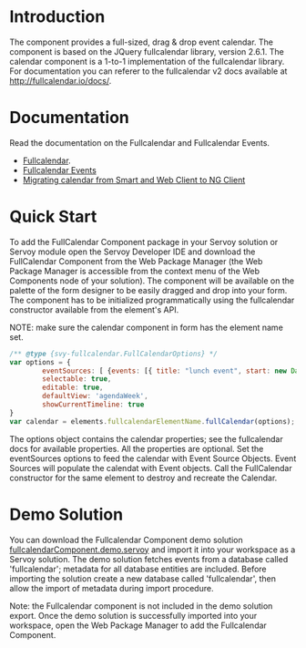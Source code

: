 # Introduction
The component provides a full-sized, drag & drop event calendar.
The component is based on the JQuery fullcalendar library, version 2.6.1.
The calendar component is a 1-to-1 implementation of the fullcalendar library. For documentation you can referer to the fullcalendar v2 docs available at http://fullcalendar.io/docs/.

# Documentation
Read the documentation on the Fullcalendar and Fullcalendar Events.

- [Fullcalendar](Fullcalendar.md).
- [Fullcalendar Events](Fullcalendar-Events.md)
- [Migrating calendar from Smart and Web Client to NG Client](Migrating-calendar-from-Smart-and-Web-client-to-NG-client.md)

# Quick Start
To add the FullCalendar Component package in your Servoy solution or Servoy module open the Servoy Developer IDE and download the FullCalendar Component from the Web Package Manager (the Web Package Manager is accessible from the context menu of the Web Components node of your solution).  The component will be available on the palette of the form designer to be easily dragged and drop into your form. The component has to be initialized programmatically using the fullcalendar constructor available from the element's API.

NOTE: make sure the calendar component in form has the element name set.

```javascript
/** @type {svy-fullcalendar.FullCalendarOptions} */
var options = {
        eventSources: [ {events: [{ title: "lunch event", start: new Date() }]}],
		selectable: true,
		editable: true,
		defaultView: 'agendaWeek',
		showCurrentTimeline: true
}
var calendar = elements.fullcalendarElementName.fullCalendar(options);
```

The options object contains the calendar properties; see the fullcalendar docs for available properties. All the properties are optional.
Set the eventSources options to feed the calendar with Event Source Objects. Event Sources will populate the calendat with Event objects.
Call the FullCalendar constructor for the same element to destroy and recreate the Calendar.

# Demo Solution
You can download the Fullcalendar Component demo solution [fullcalendarComponent.demo.servoy](https://github.com/Servoy/fullcalendarcomponent/releases) and import it into your workspace as a Servoy solution. The demo solution fetches events from a database called 'fullcalendar'; metadata for all database entities are included.
Before importing the solution create a new database called 'fullcalendar', then allow the import of metadata during import procedure.

Note: the Fullcalendar component is not included in the demo solution export. Once the demo solution is successfully imported into your workspace, open the Web Package Manager to add the Fullcalendar Component.